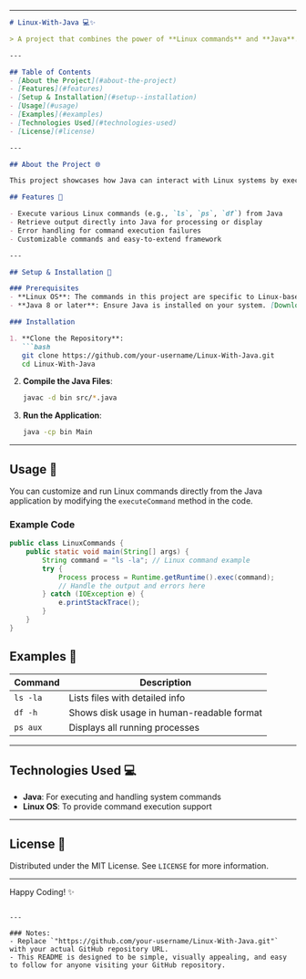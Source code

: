 

---

```markdown
# Linux-With-Java 💻✨

> A project that combines the power of **Linux commands** and **Java**. This repository demonstrates how to execute Linux commands directly from Java code, bridging the gap between system-level control and Java applications.

---

## Table of Contents
- [About the Project](#about-the-project)
- [Features](#features)
- [Setup & Installation](#setup--installation)
- [Usage](#usage)
- [Examples](#examples)
- [Technologies Used](#technologies-used)
- [License](#license)

---

## About the Project 🌐

This project showcases how Java can interact with Linux systems by executing Linux commands from within Java applications. This capability allows developers to create powerful, platform-specific applications that can leverage Linux’s system utilities directly from Java code.

## Features 🚀

- Execute various Linux commands (e.g., `ls`, `ps`, `df`) from Java
- Retrieve output directly into Java for processing or display
- Error handling for command execution failures
- Customizable commands and easy-to-extend framework

---

## Setup & Installation 🔧

### Prerequisites
- **Linux OS**: The commands in this project are specific to Linux-based systems.
- **Java 8 or later**: Ensure Java is installed on your system. [Download Java](https://www.oracle.com/java/technologies/javase-downloads.html)

### Installation

1. **Clone the Repository**:
   ```bash
   git clone https://github.com/your-username/Linux-With-Java.git
   cd Linux-With-Java
   ```

2. **Compile the Java Files**:
   ```bash
   javac -d bin src/*.java
   ```

3. **Run the Application**:
   ```bash
   java -cp bin Main
   ```

---

## Usage 📝

You can customize and run Linux commands directly from the Java application by modifying the `executeCommand` method in the code.

### Example Code
```java
public class LinuxCommands {
    public static void main(String[] args) {
        String command = "ls -la"; // Linux command example
        try {
            Process process = Runtime.getRuntime().exec(command);
            // Handle the output and errors here
        } catch (IOException e) {
            e.printStackTrace();
        }
    }
}
```

## Examples 🌟

| Command       | Description                         |
|---------------|-------------------------------------|
| `ls -la`      | Lists files with detailed info      |
| `df -h`       | Shows disk usage in human-readable format |
| `ps aux`      | Displays all running processes      |

---

## Technologies Used 💻

- **Java**: For executing and handling system commands
- **Linux OS**: To provide command execution support

---

## License 📜

Distributed under the MIT License. See `LICENSE` for more information.

---

Happy Coding! ✨

```

--- 

### Notes:
- Replace `"https://github.com/your-username/Linux-With-Java.git"` with your actual GitHub repository URL.
- This README is designed to be simple, visually appealing, and easy to follow for anyone visiting your GitHub repository.
